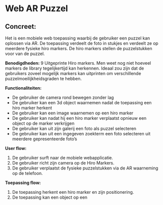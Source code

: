 # Web AR Puzzel


## Concreet:
Het is een mobiele web toepassing waarbij de gebruiker een puzzel kan oplossen via AR. 
De toepassing verdeelt de foto in stukjes en verdeelt ze op meerdere fysieke hiro markers.
De hiro markers stellen de puzzelstukken voor van de puzzel.

**Benodigdheden:**
9 Uitgeprinte Hiro markers. Men weet nog niet hoeveel markers de library tegelijkertijd kan herkennen.
Ideaal zou zijn dat de gebruikers zoveel mogelijk markers kan uitprinten om verschillende puzzelmoeilijkheidsgraden te hebben.

**Functionaliteiten:**
- De gebruiker de camera rond bewegen zonder lag
- De gebruiker kan een 3d object waarnemen nadat de toepassing een hiro marker herkent
- De gebruiker kan een image waarnemen op een hiro marker
- De gebruiker kan nadat hij een hiro marker verplaatst opnieuw een object op de marker verkrijgen
- De gebruiker kan uit zijn galerij een foto als puzzel selecteren  
- De gebruiker kan uit een ingegeven zoekterm een foto selecteren uit meerdere gepresenteerde foto’s

**User flow:**

1. De gebruiker surft naar de mobiele webapplicatie.
2. De gebruiker richt zijn camera op de Hiro Markers.
3. De gebruiker verplaatst de fysieke puzzelstukken via de AR waarneming  op de telefoon.

**Toepassing flow:**
1. De toepassing herkent een hiro marker en zijn positionering.
2. De toepassing kan een object op een 
